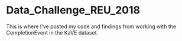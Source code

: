 # Data_Challenge_REU_2018
This is where I've posted my code and findings from working with the CompletionEvent in the KaVE dataset.
